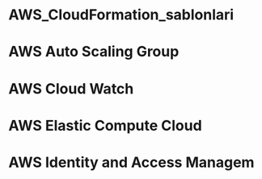 # AWS_CloudFormation_sablonlari
# AWS Auto Scaling Group
# AWS Cloud Watch
# AWS Elastic Compute Cloud
# AWS Identity and Access Managem